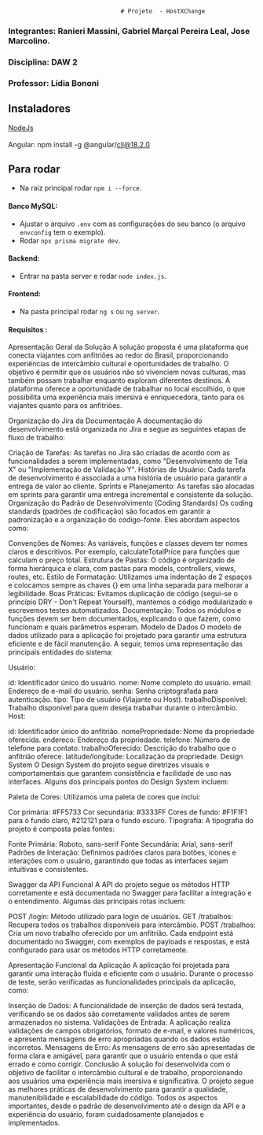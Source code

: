                                     # Projeto  - HostXChange

### Integrantes: Ranieri Massini, Gabriel Marçal Pereira Leal, Jose Marcolino.

### Disciplina: DAW 2

### Professor: Lídia Bononi

## Instaladores

<a href="https://nodejs.org/en/download/prebuilt-installer">NodeJs</a>
<br><br>
Angular: npm install -g @angular/cli@18.2.0


## Para rodar

- Na raiz principal rodar `npm i --force`.

#### Banco MySQL:

- Ajustar o arquivo `.env` com as configurações do seu banco (o arquivo `envconfig` tem o exemplo).
- Rodar `npx prisma migrate dev`.

#### Backend: 

- Entrar na pasta server e rodar `node index.js`.

#### Frontend: 

- Na pasta principal rodar `ng s` ou `ng server`.

#### Requisitos :

Apresentação Geral da Solução
A solução proposta é uma plataforma que conecta viajantes com anfitriões ao redor do Brasil, proporcionando experiências de intercâmbio cultural e oportunidades de trabalho. O objetivo é permitir que os usuários não só vivenciem novas culturas, mas também possam trabalhar enquanto exploram diferentes destinos. A plataforma oferece a oportunidade de trabalhar no local escolhido, o que possibilita uma experiência mais imersiva e enriquecedora, tanto para os viajantes quanto para os anfitriões.

Organização do Jira da Documentação
A documentação do desenvolvimento está organizada no Jira e segue as seguintes etapas de fluxo de trabalho:

Criação de Tarefas: As tarefas no Jira são criadas de acordo com as funcionalidades a serem implementadas, como "Desenvolvimento de Tela X" ou "Implementação de Validação Y".
Histórias de Usuário: Cada tarefa de desenvolvimento é associada a uma história de usuário para garantir a entrega de valor ao cliente.
Sprints e Planejamento: As tarefas são alocadas em sprints para garantir uma entrega incremental e consistente da solução.
Organização do Padrão de Desenvolvimento (Coding Standards)
Os coding standards (padrões de codificação) são focados em garantir a padronização e a organização do código-fonte. Eles abordam aspectos como:

Convenções de Nomes: As variáveis, funções e classes devem ter nomes claros e descritivos. Por exemplo, calculateTotalPrice para funções que calculam o preço total.
Estrutura de Pastas: O código é organizado de forma hierárquica e clara, com pastas para models, controllers, views, routes, etc.
Estilo de Formatação: Utilizamos uma indentação de 2 espaços e colocamos sempre as chaves {} em uma linha separada para melhorar a legibilidade.
Boas Práticas: Evitamos duplicação de código (segui-se o princípio DRY - Don't Repeat Yourself), mantemos o código modularizado e escrevemos testes automatizados.
Documentação: Todos os módulos e funções devem ser bem documentados, explicando o que fazem, como funcionam e quais parâmetros esperam.
Modelo de Dados
O modelo de dados utilizado para a aplicação foi projetado para garantir uma estrutura eficiente e de fácil manutenção. A seguir, temos uma representação das principais entidades do sistema:

Usuário:

id: Identificador único do usuário.
nome: Nome completo do usuário.
email: Endereço de e-mail do usuário.
senha: Senha criptografada para autenticação.
tipo: Tipo de usuário (Viajante ou Host).
trabalhoDisponivel: Trabalho disponível para quem deseja trabalhar durante o intercâmbio.
Host:

id: Identificador único do anfitrião.
nomePropriedade: Nome da propriedade oferecida.
endereco: Endereço da propriedade.
telefone: Número de telefone para contato.
trabalhoOferecido: Descrição do trabalho que o anfitrião oferece.
latitude/longitude: Localização da propriedade.
Design System
O Design System do projeto segue diretrizes visuais e comportamentais que garantem consistência e facilidade de uso nas interfaces. Alguns dos principais pontos do Design System incluem:

Paleta de Cores: Utilizamos uma paleta de cores que inclui:

Cor primária: #FF5733
Cor secundária: #3333FF
Cores de fundo: #F1F1F1 para o fundo claro, #212121 para o fundo escuro.
Tipografia: A tipografia do projeto é composta pelas fontes:

Fonte Primária: Roboto, sans-serif
Fonte Secundária: Arial, sans-serif
Padrões de Interação: Definimos padrões claros para botões, ícones e interações com o usuário, garantindo que todas as interfaces sejam intuitivas e consistentes.

Swagger da API Funcional
A API do projeto segue os métodos HTTP corretamente e está documentada no Swagger para facilitar a integração e o entendimento. Algumas das principais rotas incluem:

POST /login: Método utilizado para login de usuários.
GET /trabalhos: Recupera todos os trabalhos disponíveis para intercâmbio.
POST /trabalhos: Cria um novo trabalho oferecido por um anfitrião.
Cada endpoint está documentado no Swagger, com exemplos de payloads e respostas, e está configurado para usar os métodos HTTP corretamente.

Apresentação Funcional da Aplicação
A aplicação foi projetada para garantir uma interação fluída e eficiente com o usuário. Durante o processo de teste, serão verificadas as funcionalidades principais da aplicação, como:

Inserção de Dados: A funcionalidade de inserção de dados será testada, verificando se os dados são corretamente validados antes de serem armazenados no sistema.
Validações de Entrada: A aplicação realiza validações de campos obrigatórios, formato de e-mail, e valores numéricos, e apresenta mensagens de erro apropriadas quando os dados estão incorretos.
Mensagens de Erro: As mensagens de erro são apresentadas de forma clara e amigável, para garantir que o usuário entenda o que está errado e como corrigir.
Conclusão
A solução foi desenvolvida com o objetivo de facilitar o intercâmbio cultural e de trabalho, proporcionando aos usuários uma experiência mais imersiva e significativa. O projeto segue as melhores práticas de desenvolvimento para garantir a qualidade, manutenibilidade e escalabilidade do código. Todos os aspectos importantes, desde o padrão de desenvolvimento até o design da API e a experiência do usuário, foram cuidadosamente planejados e implementados.